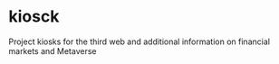 # kiosck
Project kiosks for the third web and additional information on financial markets and Metaverse
